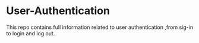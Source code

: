 # User-Authentication
This repo contains full information related to user authentication ,from sig-in to login and log out.
